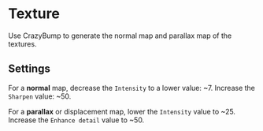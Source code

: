 # Texture

Use CrazyBump to generate the normal map and parallax map of the textures.

## Settings

For a **normal** map, decrease the `Intensity` to a lower value: ~7.
Increase the `Sharpen` value: ~50.

For a **parallax** or displacement map, lower the `Intensity` value to ~25.
Increase the `Enhance detail` value to ~50. 